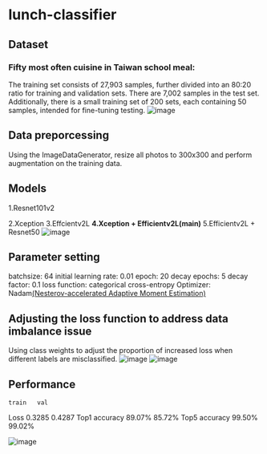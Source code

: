 # lunch-classifier
## Dataset
### Fifty most often cuisine in Taiwan school meal:
The training set consists of 27,903 samples, further divided into an 80:20 ratio for training and validation sets.
There are 7,002 samples in the test set.
Additionally, there is a small training set of 200 sets, each containing 50 samples, intended for fine-tuning testing.
![image](https://github.com/kuku000/lunch-classifier/assets/93827182/1e362b93-d538-41fd-a9ce-b6e523e63d9d)

## Data preporcessing
Using the ImageDataGenerator, resize all photos to 300x300 and perform augmentation on the training data.
## Models
1.Resnet101v2  

2.Xception
3.Effcientv2L
**4.Xception + Efficientv2L(main)**
5.Efficientv2L + Resnet50
![image](https://github.com/kuku000/lunch-classifier/assets/93827182/aa27ab33-91ad-4767-b5d3-3ec7ebd256b2)
## Parameter setting
batchsize: 64
initial learning rate: 0.01
epoch: 20
decay epochs: 5
decay factor: 0.1
loss function: categorical cross-entropy
Optimizer: Nadam[(Nesterov-accelerated Adaptive Moment Estimation)](https://keras.io/api/optimizers/Nadam/)
## Adjusting the loss function to address data imbalance issue
Using class weights to adjust the proportion of increased loss when different labels are misclassified.
![image](https://github.com/kuku000/lunch-classifier/assets/93827182/15a30790-a7fd-4839-a3d1-b03fec4d61bd)
![image](https://github.com/kuku000/lunch-classifier/assets/93827182/10a5c340-5311-4c48-a5f9-2f702a90e46b)
## Performance
	train	val
Loss	0.3285	0.4287
Top1 accuracy	89.07%	85.72%
Top5 accuracy	99.50%	99.02%

![image](https://github.com/kuku000/lunch-classifier/assets/93827182/6dc77901-c58d-4273-929b-e6f0c3999e4a)

